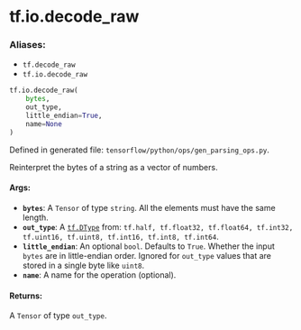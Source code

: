 <div itemscope itemtype="http://developers.google.com/ReferenceObject">
<meta itemprop="name" content="tf.io.decode_raw" />
<meta itemprop="path" content="Stable" />
</div>

# tf.io.decode_raw

### Aliases:

* `tf.decode_raw`
* `tf.io.decode_raw`

``` python
tf.io.decode_raw(
    bytes,
    out_type,
    little_endian=True,
    name=None
)
```



Defined in generated file: `tensorflow/python/ops/gen_parsing_ops.py`.

Reinterpret the bytes of a string as a vector of numbers.

#### Args:

* <b>`bytes`</b>: A `Tensor` of type `string`.
    All the elements must have the same length.
* <b>`out_type`</b>: A <a href="../../tf/dtypes/DType.md"><code>tf.DType</code></a> from: `tf.half, tf.float32, tf.float64, tf.int32, tf.uint16, tf.uint8, tf.int16, tf.int8, tf.int64`.
* <b>`little_endian`</b>: An optional `bool`. Defaults to `True`.
    Whether the input `bytes` are in little-endian order.
    Ignored for `out_type` values that are stored in a single byte like
    `uint8`.
* <b>`name`</b>: A name for the operation (optional).


#### Returns:

A `Tensor` of type `out_type`.
